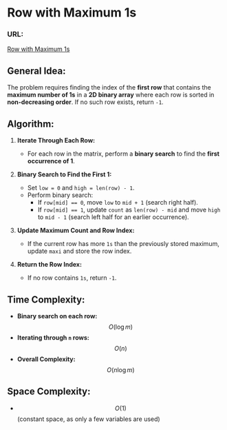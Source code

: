 # Row with Maximum 1s

### URL:
[Row with Maximum 1s](https://www.geeksforgeeks.org/problems/row-with-max-1s0023/1?utm_source=youtube&utm_medium=collab_striver_ytdescription&utm_campaign=row-with-max-1s)

## General Idea:

The problem requires finding the index of the **first row** that contains the **maximum number of 1s** in a **2D binary array** where each row is sorted in **non-decreasing order**. If no such row exists, return `-1`.

## Algorithm:

1. **Iterate Through Each Row:**
   - For each row in the matrix, perform a **binary search** to find the **first occurrence of 1**.

2. **Binary Search to Find the First 1:**
   - Set `low = 0` and `high = len(row) - 1`.
   - Perform binary search:
     - If `row[mid] == 0`, move `low` to `mid + 1` (search right half).
     - If `row[mid] == 1`, update `count` as `len(row) - mid` and move `high` to `mid - 1` (search left half for an earlier occurrence).

3. **Update Maximum Count and Row Index:**
   - If the current row has more `1s` than the previously stored maximum, update `maxi` and store the row index.

4. **Return the Row Index:**
   - If no row contains `1s`, return `-1`.

## Time Complexity:

- **Binary search on each row:** $$O(\log m)$$
- **Iterating through `n` rows:** $$O(n)$$
- **Overall Complexity:** $$O(n \log m)$$

## Space Complexity:

- $$O(1)$$ (constant space, as only a few variables are used)

